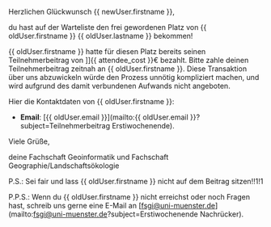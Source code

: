Herzlichen Glückwunsch {{ newUser.firstname }},

du hast auf der Warteliste den frei gewordenen Platz von {{ oldUser.firstname }} {{ oldUser.lastname }} bekommen!

{{ oldUser.firstname }} hatte für diesen Platz bereits seinen Teilnehmerbeitrag von ]]{{ attendee_cost }}€ bezahlt.
Bitte zahle deinen Teilnehmerbeitrag zeitnah an {{ oldUser.firstname }}.
Diese Transaktion über uns abzuwickeln würde den Prozess unnötig kompliziert machen,
und wird aufgrund des damit verbundenen Aufwands nicht angeboten.

Hier die Kontaktdaten von {{ oldUser.firstname }}:

- **Email**: [{{ oldUser.email }}](mailto:{{ oldUser.email }}?subject=Teilnehmerbeitrag Erstiwochenende).

Viele Grüße,

deine Fachschaft Geoinformatik und Fachschaft Geographie/Landschaftsökologie

P.S.: Sei fair und lass {{ oldUser.firstname }} nicht auf dem Beitrag sitzen!!1!1

P.P.S.: Wenn du {{ oldUser.firstname }} nicht erreichst oder noch Fragen hast, schreib uns gerne eine E-Mail an [fsgi@uni-muenster.de](mailto:fsgi@uni-muenster.de?subject=Erstiwochenende Nachrücker).
